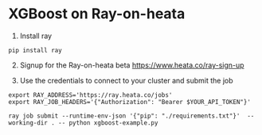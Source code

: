 # XGBoost on Ray-on-heata

1. Install ray
```
pip install ray
```

2. Signup for the Ray-on-heata beta https://www.heata.co/ray-sign-up

3. Use the credentials to connect to your cluster and submit the job

```
export RAY_ADDRESS='https://ray.heata.co/jobs'
export RAY_JOB_HEADERS='{"Authorization": "Bearer $YOUR_API_TOKEN"}'

ray job submit --runtime-env-json '{"pip": "./requirements.txt"}'  --working-dir . -- python xgboost-example.py
```

